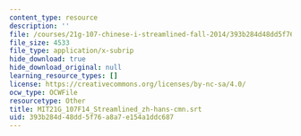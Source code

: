 ```yaml
---
content_type: resource
description: ''
file: /courses/21g-107-chinese-i-streamlined-fall-2014/393b284d48dd5f76a8a7e154a1ddc687_MIT21G_107F14_Streamlined_zh-hans-cmn.vtt
file_size: 4533
file_type: application/x-subrip
hide_download: true
hide_download_original: null
learning_resource_types: []
license: https://creativecommons.org/licenses/by-nc-sa/4.0/
ocw_type: OCWFile
resourcetype: Other
title: MIT21G_107F14_Streamlined_zh-hans-cmn.srt
uid: 393b284d-48dd-5f76-a8a7-e154a1ddc687
---
```

